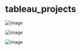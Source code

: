 # tableau_projects
![image](https://github.com/prince-css/tableau_projects/assets/63596657/615e982c-741d-4fe3-87f1-e1bb7b1c8d18)

![image](https://github.com/prince-css/tableau_projects/assets/63596657/a270fa09-654f-468b-a6ba-2f192d8605f0)

![image](https://github.com/prince-css/tableau_projects/assets/63596657/da47d132-6539-4512-9ac0-b9277e560b93)



